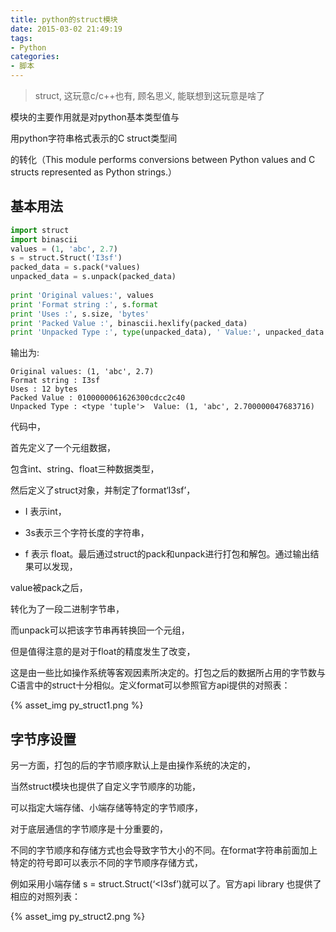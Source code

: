 ```yaml
---
title: python的struct模块
date: 2015-03-02 21:49:19
tags:
- Python
categories:
- 脚本
---
```



> struct, 这玩意c/c++也有, 顾名思义, 能联想到这玩意是啥了

模块的主要作用就是对python基本类型值与

用python字符串格式表示的C struct类型间

的转化（This module performs conversions between Python values and C structs represented as Python strings.）

## 基本用法

``` python
import struct
import binascii
values = (1, 'abc', 2.7)
s = struct.Struct('I3sf')
packed_data = s.pack(*values)
unpacked_data = s.unpack(packed_data)
 
print 'Original values:', values
print 'Format string :', s.format
print 'Uses :', s.size, 'bytes'
print 'Packed Value :', binascii.hexlify(packed_data)
print 'Unpacked Type :', type(unpacked_data), ' Value:', unpacked_data
```

输出为: 
```
Original values: (1, 'abc', 2.7) 
Format string : I3sf 
Uses : 12 bytes 
Packed Value : 0100000061626300cdcc2c40 
Unpacked Type : <type 'tuple'>  Value: (1, 'abc', 2.700000047683716)
```

代码中，

首先定义了一个元组数据，

包含int、string、float三种数据类型，

然后定义了struct对象，并制定了format‘I3sf’，

- I 表示int，

- 3s表示三个字符长度的字符串，

- f 表示 float。最后通过struct的pack和unpack进行打包和解包。通过输出结果可以发现，

value被pack之后，

转化为了一段二进制字节串，

而unpack可以把该字节串再转换回一个元组，

但是值得注意的是对于float的精度发生了改变，

这是由一些比如操作系统等客观因素所决定的。打包之后的数据所占用的字节数与C语言中的struct十分相似。定义format可以参照官方api提供的对照表：

{% asset_img py_struct1.png %}


## 字节序设置

另一方面，打包的后的字节顺序默认上是由操作系统的决定的，

当然struct模块也提供了自定义字节顺序的功能，

可以指定大端存储、小端存储等特定的字节顺序，

对于底层通信的字节顺序是十分重要的，

不同的字节顺序和存储方式也会导致字节大小的不同。在format字符串前面加上特定的符号即可以表示不同的字节顺序存储方式，

例如采用小端存储 s = struct.Struct(‘<I3sf’)就可以了。官方api library 也提供了相应的对照列表：

{% asset_img py_struct2.png %}